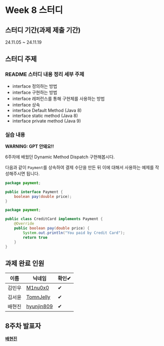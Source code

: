 # Week 8 스터디
## 스터디 기간(과제 제출 기간)
24.11.05 ~ 24.11.19

## 스터디 주제
### README 스터디 내용 정리 세부 주제
- interface 정의하는 방법
- interface 구현하는 방법
- interface 레퍼런스를 통해 구현체를 사용하는 방법
- interface 상속
- interface Default Method (Java 8)
- interface static method (Java 8)
- interface private method (Java 9)

### 실습 내용
**WARNING: GPT 안돼요!!**

6주차에 배웠던 Dynamic Method Dispatch 구현해봅시다.

다음과 같이 `Payment`를 상속하여 결제 수단을 만든 뒤 이에 대해서 사용하는 예제를 작성해주시면 됩니다.
``` java
package payment;

public interface Payment {
    boolean pay(double price);
}
```
```java
package payment;

public class CreditCard implements Payment {
    @Override
    public boolean pay(double price) {
        System.out.println("You paid by Credit Card");
        return true
    }
}
```

## 과제 완료 인원
|이름|닉네임|확인✔|
|---|------|----|
|김민우|[M1nu0x0](https://github.com/M1nu0x0)|✔|
|김서윤|[TomnJelly](https://github.com/TomnJelly)|✔|
|배현진|[hyunjin809](https://github.com/hyunjin809)|✔|

## 8주차 발표자
**[배현진](https://github.com/hyunjin809)**

